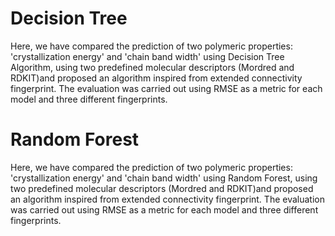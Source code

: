 # Decision Tree
Here, we have compared the prediction of two polymeric properties: 'crystallization energy' and 'chain band width' using Decision Tree Algorithm, using two predefined molecular descriptors (Mordred and RDKIT)and proposed an algorithm inspired from extended connectivity fingerprint. The evaluation was carried out using RMSE as a metric for each model and three different fingerprints.
# Random Forest
Here, we have compared the prediction of two polymeric properties: 'crystallization energy' and 'chain band width' using Random Forest, using two predefined molecular descriptors (Mordred and RDKIT)and proposed an algorithm inspired from extended connectivity fingerprint. The evaluation was carried out using RMSE as a metric for each model and three different fingerprints.
